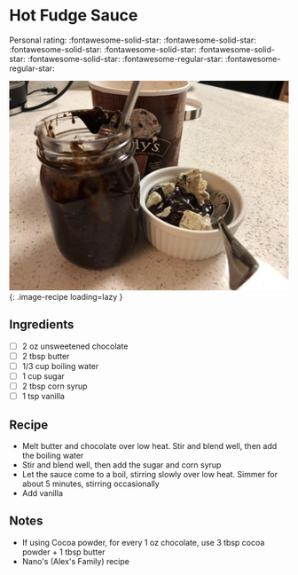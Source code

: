 <!-- Do not modify sections with "AUTO-*". They are updated by make.py -->

# Hot Fudge Sauce

<!-- rating=3; (User can specify rating on scale of 1-5) -->
<!-- AUTO-UserRating -->
Personal rating: :fontawesome-solid-star: :fontawesome-solid-star: :fontawesome-solid-star: :fontawesome-solid-star: :fontawesome-solid-star: :fontawesome-solid-star: :fontawesome-regular-star: :fontawesome-regular-star:
<!-- /AUTO-UserRating -->

<!-- name_image=hot_fudge_sauce.jpeg; (User can specify image name if multiple exist) -->
<!-- AUTO-Image -->
![hot_fudge_sauce.jpeg](./hot_fudge_sauce.jpeg){: .image-recipe loading=lazy }
<!-- /AUTO-Image -->

## Ingredients

* [ ] 2 oz unsweetened chocolate
* [ ] 2 tbsp butter
* [ ] 1/3 cup boiling water
* [ ] 1 cup sugar
* [ ] 2 tbsp corn syrup
* [ ] 1 tsp vanilla

## Recipe

* Melt butter and chocolate over low heat. Stir and blend well, then add the boiling water
* Stir and blend well, then add the sugar and corn syrup
* Let the sauce come to a boil, stirring slowly over low heat. Simmer for about 5 minutes, stirring occasionally
* Add vanilla

## Notes

* If using Cocoa powder, for every 1 oz chocolate, use 3 tbsp cocoa powder + 1 tbsp butter
* Nano's (Alex's Family) recipe
